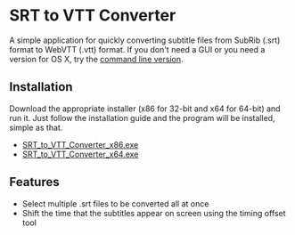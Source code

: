 SRT to VTT Converter
====================

A simple application for quickly converting subtitle files from SubRib (.srt) format to WebVTT (.vtt) format.
If you don't need a GUI or you need a version for OS X, try the [command line version](https://github.com/woollybogger/srt-to-vtt-cl).

## Installation

Download the appropriate installer (x86 for 32-bit and x64 for 64-bit) and run it. Just follow the installation guide and the program will be installed, simple as that.
* [SRT_to_VTT_Converter_x86.exe](https://raw.githubusercontent.com/woollybogger/srt-to-vtt-converter/master/SRT_to_VTT_Converter_x86.exe "Download the 32-bit installer")
* [SRT_to_VTT_Converter_x64.exe](https://raw.githubusercontent.com/woollybogger/srt-to-vtt-converter/master/SRT_to_VTT_Converter_x64.exe "Download the 64-bit installer")

## Features

* Select multiple .srt files to be converted all at once
* Shift the time that the subtitles appear on screen using the timing offset tool
